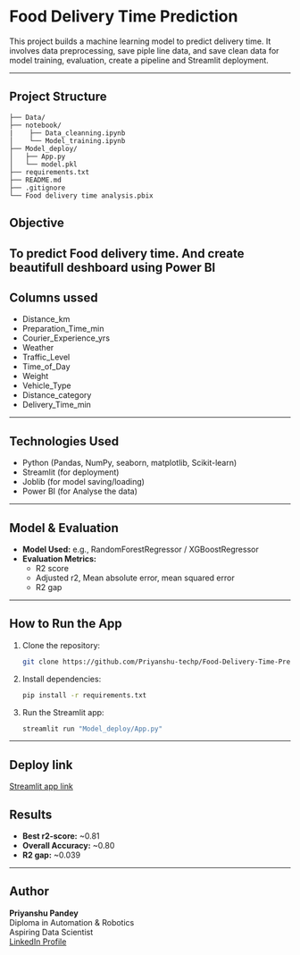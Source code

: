 # Food Delivery Time Prediction
This project builds a machine learning model to predict delivery time. It involves data preprocessing, save piple line data, and save clean data for model training, evaluation, create a pipeline and Streamlit deployment.

---
## Project Structure

```
├── Data/                  
├── notebook/  
|    ├── Data_cleanning.ipynb          
│    └── Model_training.ipynb       
├── Model_deploy/
│   ├── App.py              
│   └── model.pkl           
├── requirements.txt          
├── README.md          
├── .gitignore 
└── Food delivery time analysis.pbix
```

## Objective

To predict Food delivery time.
And create beautifull deshboard using Power BI
---

## Columns ussed
- Distance_km
- Preparation_Time_min	 
- Courier_Experience_yrs	 
- Weather	 
- Traffic_Level	 
- Time_of_Day	 
- Weight	 
- Vehicle_Type	 
- Distance_category	 
- Delivery_Time_min	     
---

##  Technologies Used

- Python (Pandas, NumPy, seaborn, matplotlib, Scikit-learn)
- Streamlit (for deployment)
- Joblib (for model saving/loading)
- Power BI (for Analyse the data)
---

## Model & Evaluation

- **Model Used:** e.g., RandomForestRegressor / XGBoostRegressor
- **Evaluation Metrics:**
  - R2 score 
  - Adjusted r2, Mean absolute error, mean squared error
  - R2 gap

---

## How to Run the App

1. Clone the repository:
   ```bash
   git clone https://github.com/Priyanshu-techp/Food-Delivery-Time-Prediction.git
   ```

2. Install dependencies:
   ```bash
   pip install -r requirements.txt
   ```

4. Run the Streamlit app:
   ```bash
   streamlit run "Model_deploy/App.py"
   ```
---

## Deploy link
[Streamlit app link](https://laptop-price-prediction-mod.streamlit.app/)

## Results

- **Best r2-score:** ~0.81 
- **Overall Accuracy:** ~0.80
- **R2 gap:** ~0.039

---

## Author

**Priyanshu Pandey**  
Diploma in Automation & Robotics  
Aspiring Data Scientist  
[LinkedIn Profile](https://www.linkedin.com/in/priyanshu-pandey67)
